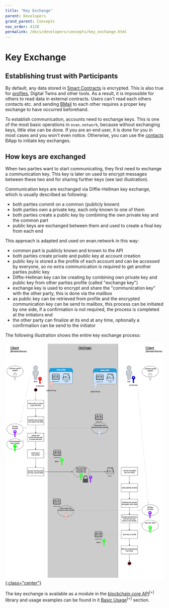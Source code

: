 ```yaml
---
title: "Key Exchange"
parent: Developers
grand_parent: Concepts
nav_order: 4128
permalink: /docs/developers/concepts/key_exchange.html
---
```


# Key Exchange 

## Establishing trust with Participants
By default, any data stored in [Smart Contracts](/docs/how_it_works/smart-contracts.html) is encrypted. This is also true for [profiles](/docs/first_steps/create-identity.html), Digital Twins and other tools. As a result, it is impossible for others to read data in external contracts. Users can't read each others contacts etc. and sending [BMail](/docs/first_steps/onchain.html) to each other requires a proper key exchange to have occurred beforehand.

To establish communication, accounts need to exchange keys. This is one of the most basic operations in `evan.network`, because without exchanging keys, little else can be done. If you are an end user, it is done for you in most cases and you won't even notice. Otherwise, you can use the [contacts](/docs/first_steps/contacts.html) ÐApp to initiate key exchanges.


## How keys are exchanged
When two parties want to start communicating, they first need to exchange a communication key. This key is later on used to encrypt messages between these two and for sharing further keys (see last illustration).

Communication keys are exchanged via Diffie-Hellman key exchange, which is usually described as following:
- both parties commit on a common (publicly known)
- both parties own a private key, each only known to one of them
- both parties create a public key by combining the own private key and the common part
- public keys are exchanged between them and used to create a final key from each end

This approach is adapted and used on evan.network in this way:
- common part is publicly known and known to the API
- both parties create private and public key at account creation
- public key is stored a the profile of each account and can be accessed by everyone, so no extra communication is required to get another parties public key
- Diffie-Hellman key can be creating by combining own private key and public key from other parties profile (called "exchange key")
- exchange key is used to encrypt and share the "communication key" with the other party, this is done via the mailbox
- as public key can be retrieved from profile and the encrypted communication key can be send to mailbox, this process can be initiated by one side, if a confirmation is not required, the process is completed at the initiators end
- the other party can finalize at its end at any time, optionally a confirmation can be send to the initiator

The following illustration shows the entire key exchange process:

[![key exchange flow](/docs/4000_developers/4100_concepts/img/key_exchange.png){:class="center"}](/docs/2000_how_it_works/img/key_exchange.png)

The key exchange is available as a module in the [blockchain core API](https://ipfs.test.evan.network/ipns/QmYmsPTdPPDLig6gKB1wu1De4KJtTqAXFLF1498umYs4M6/profile/key-exchange.html)<sup>[+]</sup> library and usage examples can be found in it [Basic Usage](https://ipfs.test.evan.network/ipns/QmYmsPTdPPDLig6gKB1wu1De4KJtTqAXFLF1498umYs4M6/profile/key-exchange.html#basic-usage)<sup>[+]</sup> section.
